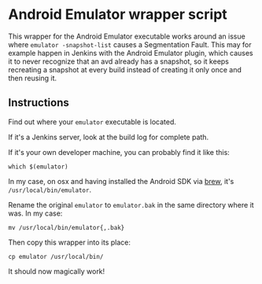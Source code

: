 # Android Emulator wrapper script

This wrapper for the Android Emulator executable works around an issue where `emulator -snapshot-list` causes a Segmentation Fault. This may for example happen in Jenkins with the Android Emulator plugin, which causes it to never recognize that an avd already has a snapshot, so it keeps recreating a snapshot at every build instead of creating it only once and then reusing it.

## Instructions

Find out where your `emulator` executable is located.

If it's a Jenkins server, look at the build log for complete path.

If it's your own developer machine, you can probably find it like this:

	which $(emulator)

In my case, on osx and having installed the Android SDK via [brew](http://mxcl.github.com/homebrew/), it's `/usr/local/bin/emulator`.

Rename the original `emulator` to `emulator.bak` in the same directory where it was. In my case:

	mv /usr/local/bin/emulator{,.bak} 

Then copy this wrapper into its place:

	cp emulator /usr/local/bin/

It should now magically work!
